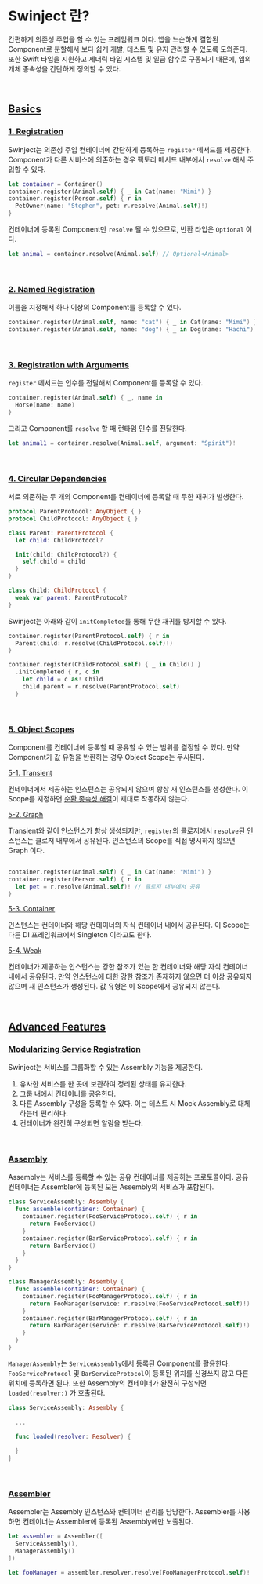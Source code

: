 # Swinject 란?

간편하게 의존성 주입을 할 수 있는 프레임워크 이다. 앱을 느슨하게 결합된 Component로 분할해서 보다 쉽게 개발, 테스트 및 유지 관리할 수 있도록 도와준다. 또한 Swift 타입을 지원하고 제너릭 타입 시스텝 및 일급 함수로 구동되기 때문에, 앱의 개체 종속성을 간단하게 정의할 수 있다.

&nbsp;
## [Basics](https://github.com/Swinject/Swinject/blob/master/Documentation/README.md#user-content-pure-swift-type-support:~:text=Table%20of%20Contents-,Basics,-DI%20Container)

### [1. Registration](https://github.com/Swinject/Swinject/blob/master/Documentation/DIContainer.md#registration-in-a-di-container:~:text=are%20used%20interchangeably.-,Registration%20in%20a%20DI%20Container,-A%20service%20and)

Swinject는 의존성 주입 컨테이너에 간단하게 등록하는 `register` 메서드를 제공한다. Component가 다른 서비스에 의존하는 경우 팩토리 메서드 내부에서 `resolve` 해서 주입할 수 있다.

```swift
let container = Container()
container.register(Animal.self) { _ in Cat(name: "Mimi") }
container.register(Person.self) { r in
  PetOwner(name: "Stephen", pet: r.resolve(Animal.self)!)
}
```

컨테이너에 등록된 Component만 `resolve` 될 수 있으므로, 반환 타입은 `Optional` 이다.

```swift
let animal = container.resolve(Animal.self) // Optional<Animal>
```
&nbsp;
### [2. Named Registration](https://github.com/Swinject/Swinject/blob/master/Documentation/DIContainer.md#registration-in-a-di-container:~:text=Named%20Registration%20in%20a%20DI%20Container)

이름을 지정해서 하나 이상의 Component를 등록할 수 있다.

```swift
container.register(Animal.self, name: "cat") { _ in Cat(name: "Mimi") }
container.register(Animal.self, name: "dog") { _ in Dog(name: "Hachi") }
```
&nbsp;
### [3. Registration with Arguments](https://github.com/Swinject/Swinject/blob/master/Documentation/DIContainer.md#registration-in-a-di-container:~:text=Registration%20with%20Arguments%20in%20a%20DI%20Container)

`register` 메서드는 인수를 전달해서 Component를 등록할 수 있다.

```swift
container.register(Animal.self) { _, name in
  Horse(name: name)
}
```

그리고 Component를 `resolve` 할 때 런타임 인수를 전달한다.

```swift
let animal1 = container.resolve(Animal.self, argument: "Spirit")!
```
&nbsp;
### [4. Circular Dependencies](https://github.com/Swinject/Swinject/blob/master/Documentation/CircularDependencies.md#:~:text=Blame-,Circular%20Dependencies,-Circular%20dependencies%20are)

서로 의존하는 두 개의 Component를 컨테이너에 등록할 때 무한 재귀가 발생한다.

```swift
protocol ParentProtocol: AnyObject { }
protocol ChildProtocol: AnyObject { }

class Parent: ParentProtocol {
  let child: ChildProtocol?

  init(child: ChildProtocol?) {
    self.child = child
  }
}

class Child: ChildProtocol {
  weak var parent: ParentProtocol?
}
```

Swinject는 아래와 같이 `initCompleted`를 통해 무한 재귀를 방지할 수 있다.

```swift
container.register(ParentProtocol.self) { r in
  Parent(child: r.resolve(ChildProtocol.self)!)
}

container.register(ChildProtocol.self) { _ in Child() }
  .initCompleted { r, c in
    let child = c as! Child
    child.parent = r.resolve(ParentProtocol.self)
  }
```

&nbsp;
### [5. Object Scopes](https://github.com/Swinject/Swinject/blob/master/Documentation/ObjectScopes.md#:~:text=Blame-,Object%20Scopes,-Object%20scope%20is)

Component를 컨테이너에 등록할 때 공유할 수 있는 범위를 결정할 수 있다. 만약 Component가 값 유형을 반환하는 경우 Object Scope는 무시된다.

[5-1. Transient](https://github.com/Swinject/Swinject/blob/master/Documentation/ObjectScopes.md#:~:text=Built%2Din%20scopes-,Transient,-If%20ObjectScope.transient)

컨테이너에서 제공하는 인스턴스는 공유되지 않으며 항상 새 인스턴스를 생성한다. 이 Scope를 지정하면 [순환 종속성 해결](https://www.notion.so/Swinject-3684f936f9d94d97aae93dab5ace66ee)이 제대로 작동하지 않는다.

[5-2. Graph](https://github.com/Swinject/Swinject/blob/master/Documentation/ObjectScopes.md#:~:text=Graph%20(the%20default%20scope))

Transient와 같이 인스턴스가 항상 생성되지만, `register`의 클로저에서 `resolve`된 인스턴스는 클로저 내부에서 공유된다. 인스턴스의 Scope를 직접 명시하지 않으면 Graph 이다.

```swift

container.register(Animal.self) { _ in Cat(name: "Mimi") }
container.register(Person.self) { r in
  let pet = r.resolve(Animal.self)! // 클로저 내부에서 공유
}
```

[5-3. Container](https://github.com/Swinject/Swinject/blob/master/Documentation/ObjectScopes.md#:~:text=the%20object%20graph.-,Container,-In%20ObjectScope.container)

인스턴스는 컨테이너와 해당 컨테이너의 자식 컨테이너 내에서 공유된다. 이 Scope는 다른 DI 프레임워크에서 Singleton 이라고도 한다.

[5-4. Weak](https://github.com/Swinject/Swinject/blob/master/Documentation/ObjectScopes.md#:~:text=other%20DI%20frameworks.-,Weak,-In%20ObjectScope.weak)

컨테이너가 제공하는 인스턴스는 강한 참조가 있는 한 컨테이너와 해당 자식 컨테이너 내에서 공유된다. 만약 인스턴스에 대한 강한 참조가 존재하지 않으면 더 이상 공유되지 않으며 새 인스턴스가 생성된다. 값 유형은 이 Scope에서 공유되지 않는다.

&nbsp;
## [Advanced Features](https://github.com/Swinject/Swinject/blob/master/Documentation/README.md#user-content-pure-swift-type-support:~:text=Misc-,Advanced%20Features,-Container%20Hierarchy)

### [Modularizing Service Registration](https://github.com/Swinject/Swinject/blob/master/Documentation/Assembler.md#:~:text=Modularizing%20Service%20Registration)

Swinject는 서비스를 그룹화할 수 있는 Assembly 기능을 제공한다.

1. 유사한 서비스를 한 곳에 보관하여 정리된 상태를 유지한다.
2. 그룹 내에서 컨테이너를 공유한다.
3. 다른 Assembly 구성을 등록할 수 있다. 이는 테스트 시 Mock Assembly로 대체하는데 편리하다.
4. 컨테이너가 완전히 구성되면 알림을 받는다.

&nbsp;
### [Assembly](https://github.com/Swinject/Swinject/blob/master/Documentation/Assembler.md#:~:text=to%20this%20feature.-,Assembly,-The%20Assembly%20is)

Assembly는 서비스를 등록할 수 있는 공유 컨테이너를 제공하는 프로토콜이다. 공유 컨테이너는 Assembler에 등록된 모든 Assembly의 서비스가 포함된다.

```swift
class ServiceAssembly: Assembly {
  func assemble(container: Container) {
    container.register(FooServiceProtocol.self) { r in
      return FooService()
    }
    container.register(BarServiceProtocol.self) { r in
      return BarService()
    }
  }
}

class ManagerAssembly: Assembly {
  func assemble(container: Container) {
    container.register(FooManagerProtocol.self) { r in
      return FooManager(service: r.resolve(FooServiceProtocol.self)!)
    }
    container.register(BarManagerProtocol.self) { r in
      return BarManager(service: r.resolve(BarServiceProtocol.self)!)
    }
  }
}
```

`ManagerAssembly`는 `ServiceAssembly`에서 등록된 Component를 활용한다. `FooServiceProtocol` 및 `BarServiceProtocol`이 등록된 위치를 신경쓰지 않고 다른 위치에 등록하면 된다. 또한 Assembly의 컨테이너가 완전히 구성되면 `loaded(resolver:)` 가 호출된다.

```swift
class ServiceAssembly: Assembly {
	
  ...

  func loaded(resolver: Resolver) {
		
  }
}
```

&nbsp;
### [Assembler](https://github.com/Swinject/Swinject/blob/master/Documentation/Assembler.md)

Assembler는 Assembly 인스턴스와 컨테이너 관리를 담당한다. Assembler를 사용하면 컨테이너는 Assembler에 등록된 Assembly에만 노출된다.

```swift
let assembler = Assembler([
  ServiceAssembly(),
  ManagerAssembly()
])

let fooManager = assembler.resolver.resolve(FooManagerProtocol.self)!
```